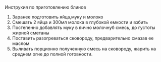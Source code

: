 Инструкия по приготовлению блинов

1. Заранее подготовить яйца,муку и молоко
2. Смешать 2 яйца и 300мл молока в глубокой емкости и взбить
3. Постепенно добавлять муку в яично молочнуб смесь, до густоты жирной сметаны
4. Поставить разогреваться сковороду, предварительно смазав ее маслом
5. Выливать порционно полученную смесь на сковороду, жарить на среднем огне до полной готовности.